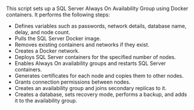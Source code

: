 This script sets up a SQL Server Always On Availability Group using Docker containers. It performs the following steps:

- Defines variables such as passwords, network details, database name, delay, and node count.
- Pulls the SQL Server Docker image.
- Removes existing containers and networks if they exist.
- Creates a Docker network.
- Deploys SQL Server containers for the specified number of nodes.
- Enables Always On availability groups and restarts SQL Server containers.
- Generates certificates for each node and copies them to other nodes.
- Grants connection permissions between nodes.
- Creates an availability group and joins secondary replicas to it.
- Creates a database, sets recovery mode, performs a backup, and adds it to the availability group.
